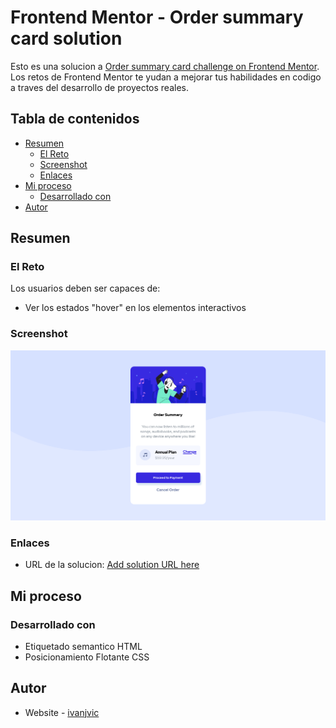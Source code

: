 # Frontend Mentor - Order summary card solution

Esto es una solucion a [Order summary card challenge on Frontend Mentor](https://www.frontendmentor.io/challenges/order-summary-component-QlPmajDUj). Los retos de Frontend Mentor te yudan a mejorar tus habilidades en codigo a traves del desarrollo de proyectos reales. 

## Tabla de contenidos

- [Resumen](#resumen)
  - [El Reto](#reto)
  - [Screenshot](#screenshot)
  - [Enlaces](#links)
- [Mi proceso](#proceso)
  - [Desarrollado con](#desarrollo)
- [Autor](#autor)

<a name="resumen"></a>
## Resumen 

<a name="reto"></a>
### El Reto

Los usuarios deben ser capaces de:

- Ver los estados "hover" en los elementos interactivos

<a name="screenshot"></a>
### Screenshot

![](./captura_reto1.png)

<a name="links"></a>
### Enlaces

- URL de la solucion: [Add solution URL here](https://your-solution-url.com)

<a name="proceso"></a>
## Mi proceso

<a name="desarrollo"></a>
### Desarrollado con

- Etiquetado semantico HTML
- Posicionamiento Flotante CSS

<a name="autor"></a>
## Autor

- Website - [ivanjvic](https://ivanjvic.github.io/website/)


